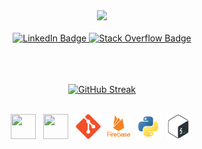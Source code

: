 <div id="header" align="center">
    <img src="https://github.com/kirualex/kirualex/blob/main/back.png?raw=true" width="520"/>
    <br/><br/>
    <div id="badges">
        <a href="https://www.linkedin.com/in/alexis-creuzot/" target="_blank">
            <img src="https://img.shields.io/badge/LinkedIn-blue?style=for-the-badge&logo=linkedin&logoColor=white" alt="LinkedIn Badge"/>
        </a>
        <a href="https://stackoverflow.com/users/421786/alexis-c" target="_blank">
            <img src="https://img.shields.io/badge/Stack%20Overflow-orange?style=for-the-badge&logo=stackoverflow&logoColor=white" alt="Stack Overflow Badge"/>
        </a>
    </div>
    <img src="https://komarev.com/ghpvc/?username=kirualex&style=flat-square&color=blueviolet" alt=""/>
</div>

<div id="stats" align="center">

<br/><br/>
[![GitHub Streak](http://github-readme-streak-stats.herokuapp.com?user=kirualex&theme=modern-lilac2&hide_border=true)](https://git.io/streak-stats)
</div>

<div id="tools" align="center" style="img{display:inline; border-radius:20px; backgroundcolor:#FFF}">
    <br/>
<img src="https://cdn.jsdelivr.net/gh/devicons/devicon/icons/swift/swift-original.svg" width="40" height="40"/>
&nbsp;
<img src="https://cdn.jsdelivr.net/gh/devicons/devicon/icons/xcode/xcode-original.svg" width="40" height="40"/>
&nbsp;
<img src="https://github.com/devicons/devicon/blob/master/icons/git/git-original.svg" title="Git" alt="Git" width="40" height="40"/>&nbsp;
<img src="https://github.com/devicons/devicon/blob/master/icons/firebase/firebase-plain-wordmark.svg" title="Firebase" alt="Firebase" width="40" height="40"/>&nbsp;
<img src="https://github.com/devicons/devicon/blob/master/icons/python/python-original.svg" title="Python" alt="Python" width="40" height="40"/>&nbsp;
<img src="https://github.com/devicons/devicon/blob/master/icons/bash/bash-original.svg" title="Bash" alt="Bash" width="40" height="40"/>&nbsp;
</div>
